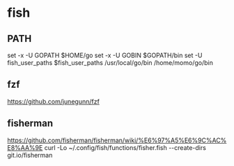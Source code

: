 
# fish

## PATH
set -x -U GOPATH $HOME/go
set -x -U GOBIN $GOPATH/bin
set -U fish_user_paths $fish_user_paths /usr/local/go/bin /home/momo/go/bin

## fzf

https://github.com/junegunn/fzf

## fisherman
https://github.com/fisherman/fisherman/wiki/%E6%97%A5%E6%9C%AC%E8%AA%9E
curl -Lo ~/.config/fish/functions/fisher.fish --create-dirs git.io/fisherman


